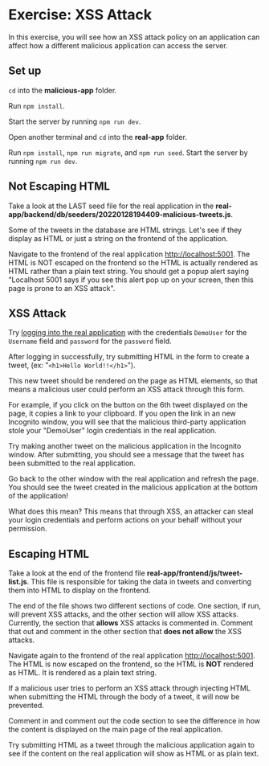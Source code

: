 # Exercise: XSS Attack

In this exercise, you will see how an XSS attack policy on an application can
affect how a different malicious application can access the server.

## Set up

`cd` into the __malicious-app__ folder.

Run `npm install`.

Start the server by running `npm run dev`.

Open another terminal and `cd` into the __real-app__ folder.

Run `npm install`, `npm run migrate`, and `npm run seed`. Start the server by
running `npm run dev`.

## Not Escaping HTML

Take a look at the LAST seed file for the real application in the
__real-app/backend/db/seeders/20220128194409-malicious-tweets.js__.

Some of the tweets in the database are HTML strings. Let's see if they display
as HTML or just a string on the frontend of the application.

Navigate to the frontend of the real application [http://localhost:5001]. The
HTML is NOT escaped on the frontend so the HTML is actually rendered as HTML
rather than a plain text string. You should get a popup alert saying "Localhost
5001 says if you see this alert pop up on your screen, then this page is prone
to an XSS attack".

## XSS Attack

Try [logging into the real application] with the credentials `DemoUser` for the
`Username` field and `password` for the `password` field.

After logging in successfully, try submitting HTML in the form to create a
tweet, (ex: "`<h1>Hello World!!</h1>`").

This new tweet should be rendered on the page as HTML elements, so that means a
malicious user could perform an XSS attack through this form.

For example, if you click on the button on the 6th tweet displayed on the page,
it copies a link to your clipboard. If you open the link in an new Incognito
window, you will see that the malicious third-party application stole your
"DemoUser" login credentials in the real application.

Try making another tweet on the malicious application in the Incognito window.
After submitting, you should see a message that the tweet has been submitted to
the real application.

Go back to the other window with the real application and refresh the page. You
should see the tweet created in the malicious application at the bottom of the
application!

What does this mean? This means that through XSS, an attacker can steal your
login credentials and perform actions on your behalf without your permission.

## Escaping HTML

Take a look at the end of the frontend file
__real-app/frontend/js/tweet-list.js__. This file is responsible for taking the
data in tweets and converting them into HTML to display on the frontend.

The end of the file shows two different sections of code. One section, if run,
will prevent XSS attacks, and the other section will allow XSS attacks.
Currently, the section that **allows** XSS attacks is commented in. Comment that
out and comment in the other section that **does not allow** the XSS attacks.

Navigate again to the frontend of the real application [http://localhost:5001].
The HTML is now escaped on the frontend, so the HTML is **NOT** rendered as
HTML. It is rendered as a plain text string.

If a malicious user tries to perform an XSS attack through injecting HTML when
submitting the HTML through the body of a tweet, it will now be prevented.

Comment in and comment out the code section to see the difference in how the
content is displayed on the main page of the real application.

Try submitting HTML as a tweet through the malicious application again to see if
the content on the real application will show as HTML or as plain text.

[http://localhost:5001]: http://localhost:5001
[logging into the real application]: http://localhost:5001/login
